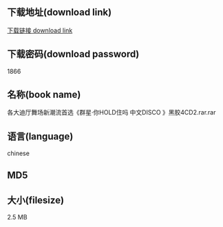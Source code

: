 ## 下载地址(download link)
[下载链接 download link](https://voluble-croquembouche-d321dc.netlify.app/?s=%E5%90%84%E5%A4%A7%E8%BF%AA%E5%8E%85%E8%88%9E%E5%9C%BA%E6%96%B0%E6%BD%AE%E6%B5%81%E9%A6%96%E9%80%89%E3%80%8A%E7%BE%A4%E6%98%9F%C2%B7%E4%BD%A0HOLD%E4%BD%8F%E5%90%97+%E4%B8%AD%E6%96%87DISCO+%E3%80%8B%E9%BB%91%E8%83%B64CD2.rar)

## 下载密码(download password)
1866

## 名称(book name)
各大迪厅舞场新潮流首选《群星·你HOLD住吗 中文DISCO 》黑胶4CD2.rar.rar

## 语言(language)
chinese

## MD5


## 大小(filesize)
2.5 MB
